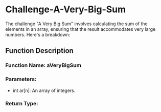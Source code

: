 # Challenge-A-Very-Big-Sum

The challenge "A Very Big Sum" involves calculating the sum of the elements in an array, ensuring that the result accommodates very large numbers. Here's a breakdown:

## Function Description

### Function Name: aVeryBigSum

### Parameters:

- int ar[n]: An array of integers.

### Return Type:
